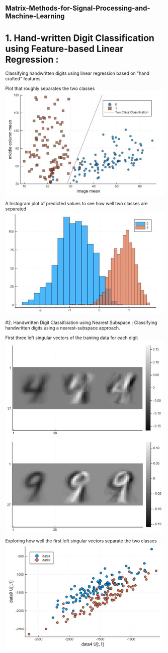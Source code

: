 ## Matrix-Methods-for-Signal-Processing-and-Machine-Learning

# 1. Hand-written Digit Classification using Feature-based Linear Regression : 
Classifying handwritten digits using linear regression based on "hand crafted" features.

Plot that roughly separates the two classes ![](Hand-written%20Digit%20Classification%20using%20feature-based%20linear%20regression/task02.JPG)

A histogram plot of predicted values to see how well two classes are separated ![](Hand-written%20Digit%20Classification%20using%20feature-based%20linear%20regression/task03.JPG)


#2. Handwritten Digit Classifciation using Nearest Subspace :
Classifying handwritten digits using a nearest-subspace approach.

First three left singular vectors of the training data for each digit ![](Handwritten%20Digit%20Classifciation%20using%20Nearest%20Subspace/Task2_img4.JPG)
![](Handwritten%20Digit%20Classifciation%20using%20Nearest%20Subspace/task2_img9.JPG)

Exploring how well the first left singular vectors separate the two classes ![](Handwritten%20Digit%20Classifciation%20using%20Nearest%20Subspace/task3.JPG)


